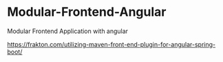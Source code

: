 # Modular-Frontend-Angular
Modular Frontend Application with angular

https://frakton.com/utilizing-maven-front-end-plugin-for-angular-spring-boot/
